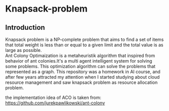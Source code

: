 # Knapsack-problem

## Introduction
Knapsack problem is a NP-complete problem that aims to find a set of items that total weight is less than or equal to a given limit and the total value is as large as possible.  
Ant Colony Optimaization is a metaheuristik algorithm that inspired from behavior of ant colonies.It's a multi agent intelligent system for solving some problems. This optimization algorithm 
can solve the problems that represented as a graph.
This repository was a homework in AI course, and after few years attracted my attention when I started studying about cloud resource management and saw knapsack problem as resource allocation problem.

the implementation idea of ACO is taken from: https://github.com/jurekpawlikowski/ant-colony
